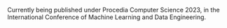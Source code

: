 Currently being published under Procedia Computer Science 2023, in the International Conference of Machine Learning and Data Engineering.
